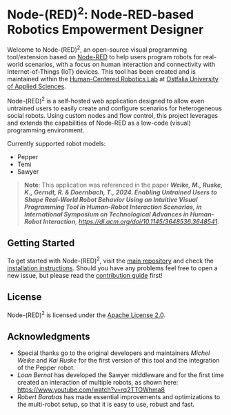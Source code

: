 # Node-(RED)<sup>2</sup>: Node-RED-based Robotics Empowerment Designer

Welcome to Node-(RED)<sup>2</sup>, an open-source visual programming tool/extension based on [Node-RED](https://github.com/node-red) to help users program robots for real-world scenarios, with a focus on human interaction and connectivity with Internet-of-Things (IoT) devices. This tool has been created and is maintained within the [Human-Centered Robotics Lab](https://hcr-lab.de) at [Ostfalia University of Applied Sciences](https://ostfalia.de/en/).

Node-(RED)<sup>2</sup> is a self-hosted web application designed to allow even untrained users to easily create and configure scenarios for heterogeneous social robots. Using custom nodes and flow control, this project leverages and extends the capabilities of Node-RED as a low-code (visual) programming environment.

Currently supported robot models:
- Pepper
- Temi
- Sawyer

> **Note**:
> This application was referenced in the paper ***Weike, M., Ruske, K., Gerndt, R. & Doernbach, T., 2024. Enabling Untrained Users to Shape Real-World Robot Behavior Using an Intuitive Visual Programming Tool in Human-Robot Interaction Scenarios, in International Symposium on Technological Advances in Human-Robot Interaction**, https://dl.acm.org/doi/10.1145/3648536.3648541*.

## Getting Started

To get started with Node-(RED)<sup>2</sup>, visit the [main repository](https://github.com/Robotics-Empowerment-Designer/RED-Platform) and check the [installation instructions](https://github.com/Robotics-Empowerment-Designer/RED-Platform?tab=readme-ov-file#installation).
Should you have any problems feel free to open a new issue, but please read the [contribution guide](https://github.com/Robotics-Empowerment-Designer/RED-Platform/blob/master/CONTRIBUTING.md#node-red2-contribution-guidelines) first!

## License

Node-(RED)<sup>2</sup> is licensed under the [Apache License 2.0](https://www.apache.org/licenses/LICENSE-2.0.txt).

## Acknowledgments
- Special thanks go to the original developers and maintainers *Michel Weike* and *Kai Ruske* for the first version of this tool and the integration of the Pepper robot.
- *Loan Bernat* has developed the Sawyer middleware and for the first time created an interaction of multiple robots, as shown here: https://www.youtube.com/watch?v=rq2TTOWhma8
- *Robert Barabas* has made essential improvements and optimizations to the multi-robot setup, so that it is easy to use, robust and fast.
